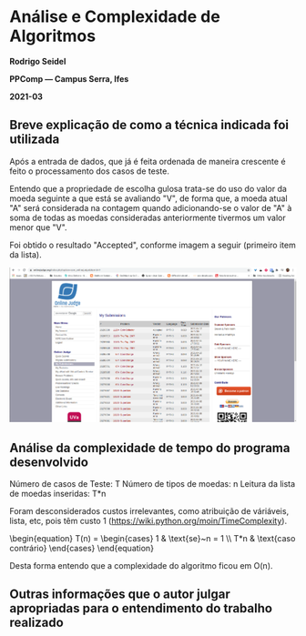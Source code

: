 # Análise e Complexidade de Algoritmos

**Rodrigo Seidel**

**PPComp — Campus Serra, Ifes**

**2021-03**

## Breve explicação de como a técnica indicada foi utilizada

Após a entrada de dados, que já é feita ordenada de maneira crescente é feito o processamento dos casos de teste.

Entendo que a propriedade de escolha gulosa trata-se do uso do valor da moeda seguinte a que está se avaliando "V", de forma que, a moeda atual "A" será considerada na contagem quando adicionando-se o valor de "A" à soma de todas as moedas consideradas anteriormente tivermos um valor menor que "V".

Foi obtido o resultado "Accepted", conforme imagem a seguir (primeiro item da lista).

![Veredito](./11264-veredito.png)


## Análise da complexidade de tempo do programa desenvolvido

Número de casos de Teste: T
Número de tipos de moedas: n
Leitura da lista de moedas inseridas: T*n

Foram desconsiderados custos irrelevantes, como atribuição de váriáveis, lista, etc, pois têm custo 1 (https://wiki.python.org/moin/TimeComplexity).

<div class="math">
\begin{equation}
T(n) =
  \begin{cases}
    1 & \text{se}~n = 1 \\
    T*n & \text{caso contrário}
  \end{cases}
\end{equation}
</div>

Desta forma entendo que a complexidade do algoritmo ficou em O(n).


## Outras informações que o autor julgar apropriadas para o entendimento do trabalho realizado
